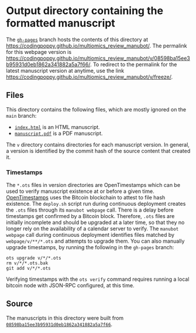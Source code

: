 # Output directory containing the formatted manuscript

The [`gh-pages`](https://github.com/codingpoppy/multiomics_review_manubot/tree/gh-pages) branch hosts the contents of this directory at <https://codingpoppy.github.io/multiomics_review_manubot/>.
The permalink for this webpage version is <https://codingpoppy.github.io/multiomics_review_manubot/v/08598ba15ee3b95931d0eb1862a341882a5a7f66/>.
To redirect to the permalink for the latest manuscript version at anytime, use the link <https://codingpoppy.github.io/multiomics_review_manubot/v/freeze/>.

## Files

This directory contains the following files, which are mostly ignored on the `main` branch:

+ [`index.html`](index.html) is an HTML manuscript.
+ [`manuscript.pdf`](manuscript.pdf) is a PDF manuscript.

The `v` directory contains directories for each manuscript version.
In general, a version is identified by the commit hash of the source content that created it.

### Timestamps

The `*.ots` files in version directories are OpenTimestamps which can be used to verify manuscript existence at or before a given time.
[OpenTimestamps](https://opentimestamps.org/) uses the Bitcoin blockchain to attest to file hash existence.
The `deploy.sh` script run during continuous deployment creates the `.ots` files through its `manubot webpage` call.
There is a delay before timestamps get confirmed by a Bitcoin block.
Therefore, `.ots` files are initially incomplete and should be upgraded at a later time, so that they no longer rely on the availability of a calendar server to verify.
The `manubot webpage` call during continuous deployment identifies files matched by `webpage/v/**/*.ots` and attempts to upgrade them.
You can also manually upgrade timestamps, by running the following in the `gh-pages` branch:

```shell
ots upgrade v/*/*.ots
rm v/*/*.ots.bak
git add v/*/*.ots
```

Verifying timestamps with the `ots verify` command requires running a local bitcoin node with JSON-RPC configured, at this time.

## Source

The manuscripts in this directory were built from
[`08598ba15ee3b95931d0eb1862a341882a5a7f66`](https://github.com/codingpoppy/multiomics_review_manubot/commit/08598ba15ee3b95931d0eb1862a341882a5a7f66).
